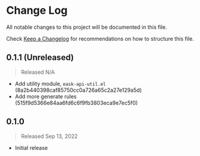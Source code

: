 # Change Log

All notable changes to this project will be documented in this file.

Check [Keep a Changelog](http://keepachangelog.com/) for recommendations on how to structure this file.


## 0.1.1 (Unreleased)
> Released N/A

* Add utility module, `eask-api-util.el` (8a2b440398caf85750cc0a726a65c2a27e129a5d)
* Add more generate rules (515f9d5366e84aa6fd6c6f9fb3803eca9e7ec5f0)

## 0.1.0
> Released Sep 13, 2022

* Initial release
